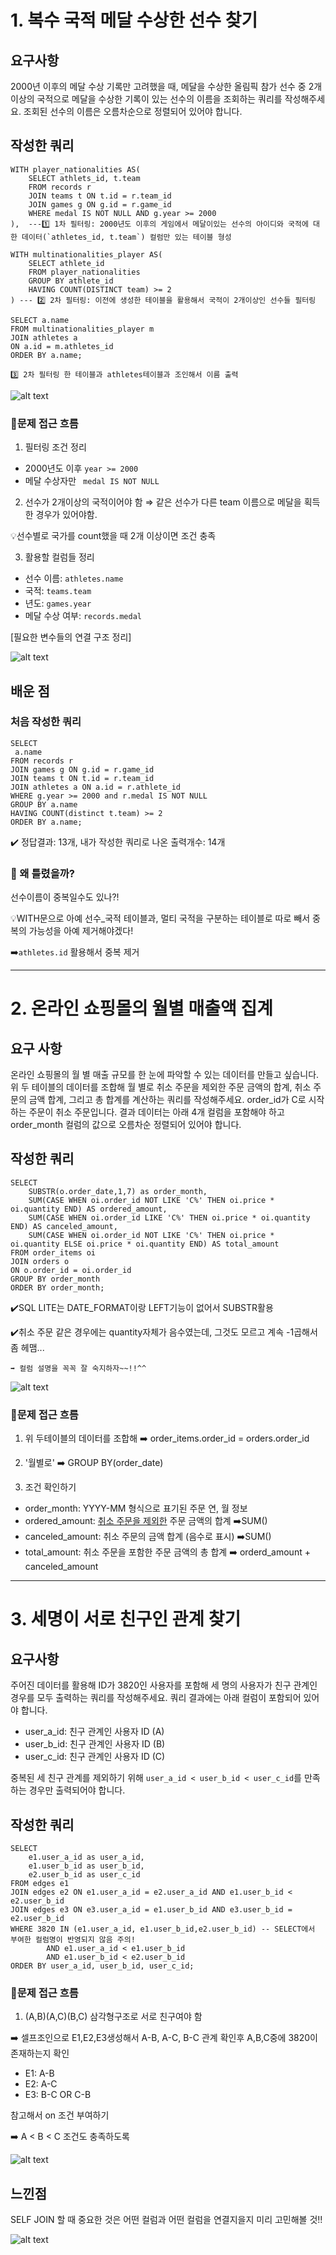# 1. 복수 국적 메달 수상한 선수 찾기

## 요구사항
2000년 이후의 메달 수상 기록만 고려했을 때, 메달을 수상한 올림픽 참가 선수 중 2개 이상의 국적으로 메달을 수상한 기록이 있는 선수의 이름을 조회하는 쿼리를 작성해주세요. 조회된 선수의 이름은 오름차순으로 정렬되어 있어야 합니다.

## 작성한 쿼리
```MYSQL
WITH player_nationalities AS(
    SELECT athlets_id, t.team
    FROM records r
    JOIN teams t ON t.id = r.team_id
    JOIN games g ON g.id = r.game_id
    WHERE medal IS NOT NULL AND g.year >= 2000
),  ---1️⃣ 1차 필터링: 2000년도 이후의 게임에서 메달이있는 선수의 아이디와 국적에 대한 데이터(`athletes_id, t.team`) 컬럼만 있는 테이블 형성

WITH multinationalities_player AS(
    SELECT athlete_id
    FROM player_nationalities
    GROUP BY athlete_id
    HAVING COUNT(DISTINCT team) >= 2
) --- 2️⃣ 2차 필터링: 이전에 생성한 테이블을 활용해서 국적이 2개이상인 선수들 필터링

SELECT a.name
FROM multinationalities_player m
JOIN athletes a 
ON a.id = m.athletes_id
ORDER BY a.name;

3️⃣ 2차 필터링 한 테이블과 athletes테이블과 조인해서 이름 출력
```

![alt text](<../image/WEEK_7 #1.png>)

### 📝문제 접근 흐름

1. 필터링 조건 정리
- 2000년도 이후 `year >= 2000`
- 메달 수상자만
` medal IS NOT NULL`

2. 선수가 2개이상의 국적이어야 함
⇒ 같은 선수가 다른 team 이름으로 메달을 획득한 경우가 있어야함.
 
💡선수별로 국가를 count했을 때 2개 이상이면 조건 충족

3. 활용할 컬럼들 정리

- 선수 이름: `athletes.name`
- 국적: `teams.team`
- 년도: `games.year`
- 메달 수상 여부: `records.medal`

[필요한 변수들의 연결 구조 정리]

![alt text](<../image/#1. 테이블간연결구조.png>)

## 배운 점

### 처음 작성한 쿼리
```
SELECT
 a.name
FROM records r 
JOIN games g ON g.id = r.game_id
JOIN teams t ON t.id = r.team_id
JOIN athletes a ON a.id = r.athlete_id
WHERE g.year >= 2000 and r.medal IS NOT NULL
GROUP BY a.name
HAVING COUNT(distinct t.team) >= 2
ORDER BY a.name;
```
✔️ 정답결과: 13개, 내가 작성한 쿼리로 나온 출력개수: 14개

### 🔎 왜 틀렸을까?

선수이름이 중복일수도 있나?! 

💡WITH문으로 아예 선수_국적 테이블과, 멀티 국적을 구분하는 테이블로 따로 빼서 중복의 가능성을 아예 제거해야겠다!

➡️`athletes.id` 활용해서 중복 제거

---

# 2. 온라인 쇼핑몰의 월별 매출액 집계

## 요구 사항
온라인 쇼핑몰의 월 별 매출 규모를 한 눈에 파악할 수 있는 데이터를 만들고 싶습니다. 위 두 테이블의 데이터를 조합해 월 별로 취소 주문을 제외한 주문 금액의 합계, 취소 주문의 금액 합계, 그리고 총 합계를 계산하는 쿼리를 작성해주세요. order_id가 C로 시작하는 주문이 취소 주문입니다. 결과 데이터는 아래 4개 컬럼을 포함해야 하고 order_month 컬럼의 값으로 오름차순 정렬되어 있어야 합니다.

## 작성한 쿼리

```MYSQL
SELECT
    SUBSTR(o.order_date,1,7) as order_month,
    SUM(CASE WHEN oi.order_id NOT LIKE 'C%' THEN oi.price * oi.quantity END) AS ordered_amount,
    SUM(CASE WHEN oi.order_id LIKE 'C%' THEN oi.price * oi.quantity END) AS canceled_amount,
    SUM(CASE WHEN oi.order_id NOT LIKE 'C%' THEN oi.price * oi.quantity ELSE oi.price * oi.quantity END) AS total_amount
FROM order_items oi
JOIN orders o
ON o.order_id = oi.order_id
GROUP BY order_month
ORDER BY order_month;
```

✔️SQL LITE는 DATE_FORMAT이랑 LEFT기능이 없어서 SUBSTR활용

✔️취소 주문 같은 경우에는 quantity자체가 음수였는데, 그것도 모르고 계속 -1곱해서 좀 헤맴...

    ➡️ 컬럼 설명을 꼭꼭 잘 숙지하자~~!!^^

![alt text](<../image/#2. 온라인 쇼핑몰의 월별 매출액 집계.png>)


### 📝문제 접근 흐름

1. 위 두테이블의 데이터를 조합해 
➡️ order_items.order_id = orders.order_id

2. '월별로'
➡️ GROUP BY(order_date)

3. 조건 확인하기
- order_month: YYYY-MM 형식으로 표기된 주문 연, 월 정보
- ordered_amount: <u>취소 주문을 제외한</u> 주문 금액의 합계 ➡️SUM()
- canceled_amount: 취소 주문의 금액 합계 (음수로 표시) ➡️SUM()
- total_amount: 취소 주문을 포함한 주문 금액의 총 합계 
    ➡️ orderd_amount + canceled_amount

---

# 3. 세명이 서로 친구인 관계 찾기

## 요구사항
주어진 데이터를 활용해 ID가 3820인 사용자를 포함해 세 명의 사용자가 친구 관계인 경우를 모두 출력하는 쿼리를 작성해주세요. 쿼리 결과에는 아래 컬럼이 포함되어 있어야 합니다.

- user_a_id: 친구 관계인 사용자 ID (A)
- user_b_id: 친구 관계인 사용자 ID (B)
- user_c_id: 친구 관계인 사용자 ID (C)

중복된 세 친구 관계를 제외하기 위해 `user_a_id < user_b_id < user_c_id`를 만족하는 경우만 출력되어야 합니다.

## 작성한 쿼리
```MYSQL
SELECT
    e1.user_a_id as user_a_id,
    e1.user_b_id as user_b_id,
    e2.user_b_id as user_c_id
FROM edges e1
JOIN edges e2 ON e1.user_a_id = e2.user_a_id AND e1.user_b_id < e2.user_b_id
JOIN edges e3 ON e3.user_a_id = e1.user_b_id AND e3.user_b_id = e2.user_b_id
WHERE 3820 IN (e1.user_a_id, e1.user_b_id,e2.user_b_id) -- SELECT에서 부여한 컬럼명이 반영되지 않음 주의!
        AND e1.user_a_id < e1.user_b_id
        AND e1.user_b_id < e2.user_b_id
ORDER BY user_a_id, user_b_id, user_c_id;
```



### 📝문제 접근 흐름
1. (A,B)(A,C)(B,C) 삼각형구조로 서로 친구여야 함


➡️ 셀프조인으로 E1,E2,E3생성해서 A-B, A-C, B-C 관계 확인후 A,B,C중에 3820이 존재하는지 확인

- E1: A-B
- E2: A-C
- E3: B-C OR C-B

참고해서 on 조건 부여하기

➡️ A < B < C 조건도 충족하도록

![alt text](<../image/#3. 세명이 서로 친구인 관계 찾기 정답.png>)


## 느낀점
SELF JOIN 할 때 중요한 것은 어떤 컬럼과 어떤 컬럼을 연결지을지 미리 고민해볼 것!!

![alt text](../image/핑가.png)


